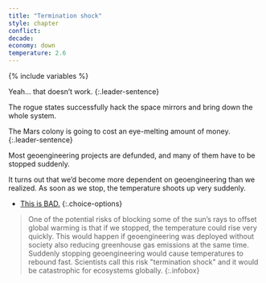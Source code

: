```yaml
---
title: "Termination shock"
style: chapter
conflict: 
decade: 
economy: down
temperature: 2.6
---
```


{% include variables %}


<div data-js-var="css-var-termination-roguestates" markdown="1" class="hidden">

Yeah… that doesn’t work. 
{:.leader-sentence}

The rogue states successfully hack the space mirrors and bring down the whole system.

</div>

<div data-js-var="css-var-termination-mars" markdown="1" class="hidden">

The Mars colony is going to cost an eye-melting amount of money. 
{:.leader-sentence}

Most geoengineering projects are defunded, and many of them have to be stopped suddenly.

</div>

It turns out that we’d become more dependent on geoengineering than we realized. As soon as we stop, the temperature shoots up very suddenly.

- [This is BAD.](chapter_zoonotic-pandemic.html)
{:.choice-options}

> One of the potential risks of blocking some of the sun’s rays to offset global warming is that if we stopped, the temperature could rise very quickly. This would happen if geoengineering was deployed without society also reducing greenhouse gas emissions at the same time. Suddenly stopping geoengineering would cause temperatures to rebound fast. Scientists call this risk "termination shock" and it would be catastrophic for ecosystems globally.
{:.infobox}
